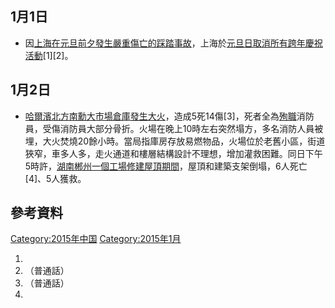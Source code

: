 <noinclude></noinclude>

## 1月1日

  - 因[上海在](https://zh.wikipedia.org/wiki/上海 "wikilink")[元旦前夕發生嚴重傷亡的](https://zh.wikipedia.org/wiki/元旦前夕 "wikilink")[踩踏事故](https://zh.wikipedia.org/wiki/2014年上海外滩踩踏事故 "wikilink")，上海於[元旦日取消所有跨年慶祝活動](https://zh.wikipedia.org/wiki/元旦日 "wikilink")\[1\]\[2\]。

## 1月2日

  - [哈爾濱北方南勳大市場倉庫](https://zh.wikipedia.org/wiki/哈爾濱 "wikilink")[發生大火](https://zh.wikipedia.org/wiki/哈尔滨仓库火灾 "wikilink")，造成5死14傷\[3\]，死者全為[殉職](../Page/殉職.md "wikilink")消防員，受傷消防員大部分骨折。火場在晚上10時左右突然塌方，多名消防人員被埋，大火焚燒20餘小時。當局指庫房存放易燃物品，火場位於老舊小區，街道狹窄，車多人多，走火通道和樓層結構設計不理想，增加灌救困難。同日下午5時許，[湖南](https://zh.wikipedia.org/wiki/湖南 "wikilink")[郴州一個工場修建屋頂期間](https://zh.wikipedia.org/wiki/郴州 "wikilink")，屋頂和建築支架倒塌，6人死亡\[4\]、5人獲救。

## 參考資料

[Category:2015年中国](https://zh.wikipedia.org/wiki/Category:2015年中国 "wikilink") [Category:2015年1月](https://zh.wikipedia.org/wiki/Category:2015年1月 "wikilink")

1.
2.  （普通話）
3.  （普通話）
4.